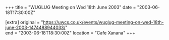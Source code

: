 +++
title = "WUGLUG Meeting on Wed 18th June 2003"
date = "2003-06-18T17:30:00Z"

[extra]
original = "https://uwcs.co.uk/events/wuglug-meeting-on-wed-18th-june-2003-1474488944033/"    
end = "2003-06-18T18:30:00Z"
location = "Cafe Xanana"
+++



